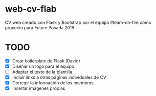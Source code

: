# web-cv-flab
CV web creado con Flask y Bootstrap por el equipo #team-on-fire como proyecto para Future Posada 2019

# TODO
- [x] Crear boilerplate de Flask (David)  
- [x] Diseñar un logo para el equipo  
- [ ] Adaptar el texto de la plantilla  
- [x] Incluir links a otras páginas individuales de CV  
- [x] Corregir la información de los miembros  
- [x] Insertar imágenes propias  
